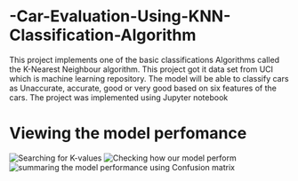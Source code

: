 # -Car-Evaluation-Using-KNN-Classification-Algorithm
This project implements one of the basic classifications Algorithms called the K-Nearest Neighbour algorithm. 
This project got it data set from UCI which is machine learning repository.
The model will be able to classify cars as Unaccurate, accurate, good or very good based on six features of the cars.
The project was implemented using Jupyter notebook

# Viewing the model perfomance 
![Searching for K-values](https://user-images.githubusercontent.com/48502023/184494827-e253fcd7-0248-4b12-b132-ff8e98022586.PNG)
![Checking how our model perform](https://user-images.githubusercontent.com/48502023/184494839-ab006da4-a21d-41ef-aa97-16d827f1dba4.PNG)
![summaring the model performance using Confusion matrix](https://user-images.githubusercontent.com/48502023/184494847-3581a47a-c3f7-451e-92ae-bbe135f86e75.PNG)
